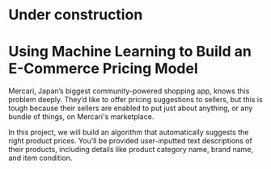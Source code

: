 # Under construction
# Using Machine Learning to Build an E-Commerce Pricing Model 
Mercari, Japan’s biggest community-powered shopping app, knows this problem deeply. They’d like to offer pricing suggestions to sellers, but this is tough because their sellers are enabled to put just about anything, or any bundle of things, on Mercari's marketplace.

In this project, we will build an algorithm that automatically suggests the right product prices. You’ll be provided user-inputted text descriptions of their products, including details like product category name, brand name, and item condition.


